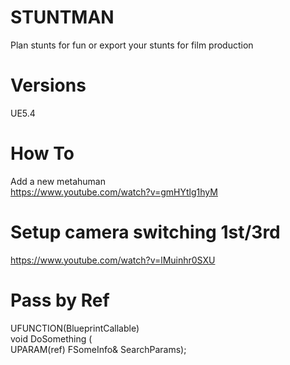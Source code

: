 # STUNTMAN
Plan stunts for fun or export your stunts for film production

# Versions
UE5.4

# How To
Add a new metahuman  
https://www.youtube.com/watch?v=gmHYtlg1hyM  

# Setup camera switching 1st/3rd
https://www.youtube.com/watch?v=lMuinhr0SXU  

# Pass by Ref
UFUNCTION(BlueprintCallable)  
void DoSomething (  
    UPARAM(ref) FSomeInfo& SearchParams);  